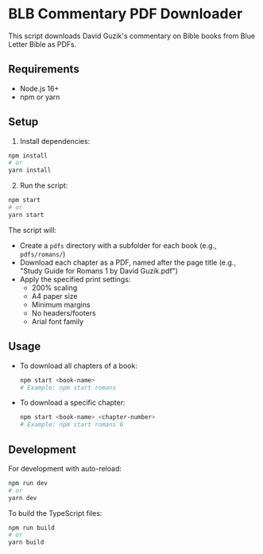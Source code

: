 # BLB Commentary PDF Downloader

This script downloads David Guzik's commentary on Bible books from Blue Letter Bible as PDFs.

## Requirements

- Node.js 16+
- npm or yarn

## Setup

1. Install dependencies:
```bash
npm install
# or
yarn install
```

2. Run the script:
```bash
npm start
# or
yarn start
```

The script will:
- Create a `pdfs` directory with a subfolder for each book (e.g., `pdfs/romans/`)
- Download each chapter as a PDF, named after the page title (e.g., "Study Guide for Romans 1 by David Guzik.pdf")
- Apply the specified print settings:
  - 200% scaling
  - A4 paper size
  - Minimum margins
  - No headers/footers
  - Arial font family

## Usage

- To download all chapters of a book:
  ```bash
  npm start <book-name>
  # Example: npm start romans
  ```

- To download a specific chapter:
  ```bash
  npm start <book-name> <chapter-number>
  # Example: npm start romans 6
  ```

## Development

For development with auto-reload:
```bash
npm run dev
# or
yarn dev
```

To build the TypeScript files:
```bash
npm run build
# or
yarn build
``` 